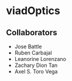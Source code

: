 # viadOptics

## Collaborators 
- Jose Battle
- Ruben Carbajal
- Leanorine Lorenzano
- Zachary Dion Tan
- Axel S. Toro Vega
